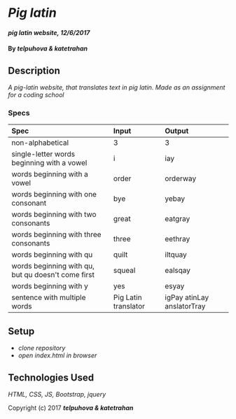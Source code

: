 # _Pig latin_

#### _pig latin website, 12/6/2017_

#### By _**telpuhova & katetrahan**_

## Description

_A pig-latin website, that translates text in pig latin. Made as an assignment for a coding school_

### Specs
| Spec | Input | Output |
| :-------------     | :------------- | :------------- |
| non-alphabetical | 3| 3 |
| single-letter words beginning with a vowel | i | iay |
| words beginning with a vowel | order | orderway |
| words beginning with one consonant | bye | yebay |
| words beginning with two consonants | great | eatgray |
| words beginning with three consonants | three | eethray |
| words beginning with qu | quilt | iltquay |
| words beginning with qu, but qu doesn't come first | squeal | ealsqay |
| words beginning with y | yes | esyay |
| sentence with multiple words | Pig Latin translator | igPay atinLay anslatorTray |

## Setup

* _clone repository_
* _open index.html in browser_

## Technologies Used

_HTML, CSS, JS, Bootstrap, jquery_

Copyright (c) 2017 **_telpuhova & katetrahan_**
